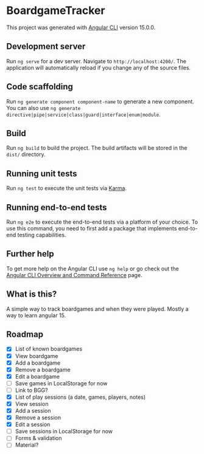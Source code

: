 # BoardgameTracker

This project was generated with [Angular CLI](https://github.com/angular/angular-cli) version 15.0.0.

## Development server

Run `ng serve` for a dev server. Navigate to `http://localhost:4200/`. The application will automatically reload if you change any of the source files.

## Code scaffolding

Run `ng generate component component-name` to generate a new component. You can also use `ng generate directive|pipe|service|class|guard|interface|enum|module`.

## Build

Run `ng build` to build the project. The build artifacts will be stored in the `dist/` directory.

## Running unit tests

Run `ng test` to execute the unit tests via [Karma](https://karma-runner.github.io).

## Running end-to-end tests

Run `ng e2e` to execute the end-to-end tests via a platform of your choice. To use this command, you need to first add a package that implements end-to-end testing capabilities.

## Further help

To get more help on the Angular CLI use `ng help` or go check out the [Angular CLI Overview and Command Reference](https://angular.io/cli) page.

## What is this?

A simple way to track boardgames and when they were played. Mostly a way to learn angular 15.

## Roadmap

- [x] List of known boardgames
- [x] View boardgame
- [x] Add a boardgame
- [x] Remove a boardgame
- [x] Edit a boardgame
- [ ] Save games in LocalStorage for now
- [ ] Link to BGG?
- [x] List of play sessions (a date, games, players, notes)
- [x] View session
- [x] Add a session
- [x] Remove a session
- [x] Edit a session
- [ ] Save sessions in LocalStorage for now
- [ ] Forms & validation
- [ ] Material?
